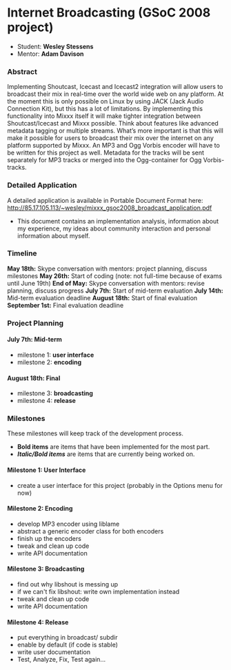 # Internet Broadcasting (GSoC 2008 project)

  - Student: **Wesley Stessens**
  - Mentor: **Adam Davison**

### Abstract

Implementing Shoutcast, Icecast and Icecast2 integration will allow
users to broadcast their mix in real-time over the world wide web on any
platform. At the moment this is only possible on Linux by using JACK
(Jack Audio Connection Kit), but this has a lot of limitations. By
implementing this functionality into Mixxx itself it will make tighter
integration between Shoutcast/Icecast and Mixxx possible. Think about
features like advanced metadata tagging or multiple streams. What’s more
important is that this will make it possible for users to broadcast
their mix over the internet on any platform supported by Mixxx. An MP3
and Ogg Vorbis encoder will have to be written for this project as well.
Metadata for the tracks will be sent separately for MP3 tracks or merged
into the Ogg-container for Ogg Vorbis-tracks.

### Detailed Application

A detailed application is available in Portable Document Format here:
<http://85.17.105.113/~wesley/mixxx_gsoc2008_broadcast_application.pdf>
- This document contains an implementation analysis, information about
my experience, my ideas about community interaction and personal
information about myself.

### Timeline

**May 18th:** Skype conversation with mentors: project planning, discuss
milestones **May 26th:** Start of coding
(<span class="underline">note</span>: not full-time because of exams
until June 19th) **End of May:** Skype conversation with mentors: revise
planning, discuss progress **July 7th:** Start of mid-term evaluation
**July 14th:** Mid-term evaluation deadline **August 18th:** Start of
final evaluation **September 1st:** Final evaluation deadline

### Project Planning

#### July 7th: Mid-term

  - milestone 1: **user interface**
  - milestone 2: **encoding**

#### August 18th: Final

  - milestone 3: **broadcasting**
  - milestone 4: **release**

### Milestones

These milestones will keep track of the development process.

  - **Bold items** are items that have been implemented for the most
    part.
  - ***Italic/Bold items*** are items that are currently being worked
    on.

#### Milestone 1: User Interface

  - create a user interface for this project (probably in the Options
    menu for now)

#### Milestone 2: Encoding

  - develop MP3 encoder using liblame
  - abstract a generic encoder class for both encoders
  - finish up the encoders
  - tweak and clean up code
  - write API documentation

#### Milestone 3: Broadcasting

  - find out why libshout is messing up
  - if we can't fix libshout: write own implementation instead
  - tweak and clean up code
  - write API documentation

#### Milestone 4: Release

  - put everything in broadcast/ subdir
  - enable by default (if code is stable)
  - write user documentation
  - Test, Analyze, Fix, Test again...
